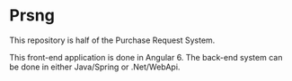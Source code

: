 # Prsng

This repository is half of the Purchase Request System. 

This front-end application is done in Angular 6. The back-end system can be done in either Java/Spring or .Net/WebApi.

